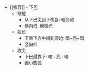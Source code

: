 - [[修容]] - 下巴
	- 缩短
		- 从下巴尖到下嘴唇: 暗亮暗
		- 横向扫, 用哑光
	- 拉长
		- 下唇下方中间到旁边: 暗~亮~暗
		- 竖向扫
	- 收尖
		- 下巴最靠下: 暗 . 亮 . 暗
		- 画小圆弧